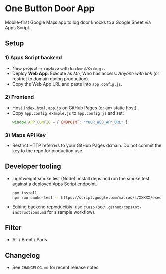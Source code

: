 # One Button Door App

Mobile-first Google Maps app to log door knocks to a Google Sheet via Apps Script.

## Setup

### 1) Apps Script backend
- New project → replace with `backend/Code.gs`.
- Deploy **Web App**: Execute as *Me*, Who has access: *Anyone with link* (or restrict to domain during production).
- Copy the Web App URL and paste into `app.config.js`.

### 2) Frontend
- Host `index.html`, `app.js` on GitHub Pages (or any static host).
- Copy `app.config.example.js` to `app.config.js` and set:
  ```js
  window.APP_CONFIG = { ENDPOINT: "YOUR_WEB_APP_URL" }
  ```

### 3) Maps API Key
- Restrict HTTP referrers to your GitHub Pages domain. Do not commit the key to the repo for production use.

## Developer tooling
- Lightweight smoke test (Node): install deps and run the smoke test against a deployed Apps Script endpoint.
  ```bash
  npm install
  npm run smoke-test -- https://script.google.com/macros/s/XXXXX/exec
  ```
- Editing backend reproducibly: use `clasp` (see `.github/copilot-instructions.md` for a sample workflow).

## Filter
- All / Brent / Paris

## Changelog
- See `CHANGELOG.md` for recent release notes.
